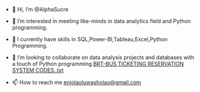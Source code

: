 - 👋 Hi, I’m @AlphaSucre
- 👀 I’m interested in meeting like-minds in data analytics field and Python programming. 
- 🌱 I currently have skills in SQL,Power-BI,Tableau,Excel,Python Programming.
- 💞️ I’m looking to collaborate on data analysis projects and databases with a touch of Python programming.[BRT-BUS TICKETING RESERVATION SYSTEM CODES..txt](https://github.com/AlphaSucre/AlphaSucre/files/8883665/BRT-BUS.TICKETING.RESERVATION.SYSTEM.CODES.txt)

- 📫 How to reach me eniolaoluwasholao@gmail.com

<!---
AlphaSucre/AlphaSucre is a ✨ special ✨ repository because its `README.md` (this file) appears on your GitHub profile.
You can click the Preview link to take a look at your changes.
--->
